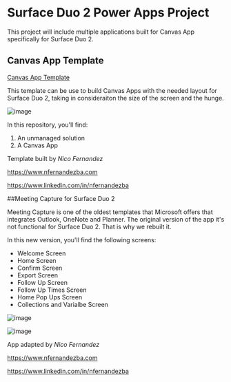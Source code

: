 # Surface Duo 2 Power Apps Project

This project will include multiple applications built for Canvas App specifically for Surface Duo 2.

## Canvas App Template 
<a href="https://github.com/Power365initiatives/surface-duo-2-power-apps-project/tree/main/canvas-app-template" target="_blank">Canvas App Template</a>

This template can be use to build Canvas Apps with the needed layout for Surface Duo 2, taking in consideraiton the size of the screen and the hunge. 

![image](https://user-images.githubusercontent.com/117593801/213550941-42268c69-6319-452b-8f07-dee8264a021d.png)

In this repository, you'll find:
1) An unmanaged solution
2) A Canvas App

Template built by *Nico Fernandez*

https://www.nfernandezba.com

https://www.linkedin.com/in/nfernandezba

##Meeting Capture for Surface Duo 2

Meeting Capture is one of the oldest templates that Microsoft offers that integrates Outlook, OneNote and Planner. The original version of the app it's not functional for Surface Duo 2. That is why we rebuilt it.

In this new version, you'll find the following screens:

- Welcome Screen
- Home Screen
- Confirm Screen
- Export Screen
- Follow Up Screen
- Follow Up Times Screen
- Home Pop Ups Screen
- Collections and Varialbe Screen

![image](https://user-images.githubusercontent.com/117593801/214314301-ef98ef89-03dc-4782-abed-3c25b1e2fa3b.png)

![image](https://user-images.githubusercontent.com/117593801/214314472-700ae0e5-c2a6-465b-9788-0e9a1f3a4794.png)

App adapted by *Nico Fernandez*

https://www.nfernandezba.com

https://www.linkedin.com/in/nfernandezba
